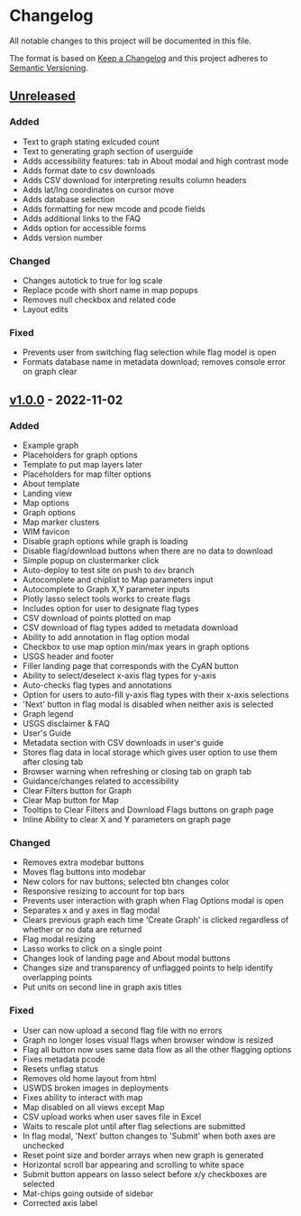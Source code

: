 # Changelog

All notable changes to this project will be documented in this file.

The format is based on [Keep a Changelog](http://keepachangelog.com/en/1.0.0/)
and this project adheres to [Semantic Versioning](http://semver.org/spec/v2.0.0.html).

## [Unreleased](https://github.com/USGS-WiM/CyAN-Web/tree/dev)

### Added

- Text to graph stating exlcuded count
- Text to generating graph section of userguide
- Adds accessibility features: tab in About modal and high contrast mode
- Adds format date to csv downloads
- Adds CSV download for interpreting results column headers
- Adds lat/lng coordinates on cursor move
- Adds database selection
- Adds formatting for new mcode and pcode fields
- Adds additional links to the FAQ
- Adds option for accessible forms
- Adds version number

### Changed

- Changes autotick to true for log scale
- Replace pcode with short name in map popups
- Removes null checkbox and related code
- Layout edits

### Fixed

- Prevents user from switching flag selection while flag model is open
- Formats database name in metadata download; removes console error on graph clear

## [v1.0.0](https://github.com/USGS-WiM/CyAN-Web/releases/tag/v1.0.0-beta) - 2022-11-02

### Added

- Example graph
- Placeholders for graph options
- Template to put map layers later
- Placeholders for map filter options
- About template
- Landing view
- Map options
- Graph options
- Map marker clusters
- WIM favicon
- Disable graph options while graph is loading
- Disable flag/download buttons when there are no data to download
- Simple popup on clustermarker click
- Auto-deploy to test site on push to `dev` branch
- Autocomplete and chiplist to Map parameters input
- Autocomplete to Graph X,Y parameter inputs
- Plotly lasso select tools works to create flags
- Includes option for user to designate flag types
- CSV download of points plotted on map
- CSV download of flag types added to metadata download
- Ability to add annotation in flag option modal
- Checkbox to use map option min/max years in graph options
- USGS header and footer
- Filler landing page that corresponds with the CyAN button
- Ability to select/deselect x-axis flag types for y-axis
- Auto-checks flag types and annotations
- Option for users to auto-fill y-axis flag types with their x-axis selections
- 'Next' button in flag modal is disabled when neither axis is selected
- Graph legend
- USGS disclaimer & FAQ
- User's Guide
- Metadata section with CSV downloads in user's guide
- Stores flag data in local storage which gives user option to use them after closing tab
- Browser warning when refreshing or closing tab on graph tab
- Guidance/changes related to accessibility
- Clear Filters button for Graph
- Clear Map button for Map
- Tooltips to Clear Filters and Download Flags buttons on graph page
- Inline Ability to clear X and Y parameters on graph page

### Changed

- Removes extra modebar buttons
- Moves flag buttons into modebar
- New colors for nav buttons; selected btn changes color
- Responsive resizing to account for top bars
- Prevents user interaction with graph when Flag Options modal is open
- Separates x and y axes in flag modal
- Clears previous graph each time 'Create Graph' is clicked regardless of whether or no data are returned
- Flag modal resizing
- Lasso works to click on a single point
- Changes look of landing page and About modal buttons
- Changes size and transparency of unflagged points to help identify overlapping points
- Put units on second line in graph axis titles

### Fixed

- User can now upload a second flag file with no errors
- Graph no longer loses visual flags when browser window is resized
- Flag all button now uses same data flow as all the other flagging options
- Fixes metadata pcode
- Resets unflag status
- Removes old home layout from html
- USWDS broken images in deployments
- Fixes ability to interact with map
- Map disabled on all views except Map
- CSV upload works when user saves file in Excel
- Waits to rescale plot until after flag selections are submitted
- In flag modal, 'Next' button changes to 'Submit' when both axes are unchecked
- Reset point size and border arrays when new graph is generated
- Horizontal scroll bar appearing and scrolling to white space
- Submit button appears on lasso select before x/y checkboxes are selected
- Mat-chips going outside of sidebar
- Corrected axis label
